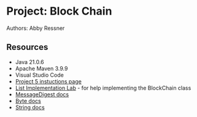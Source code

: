 # Project: Block Chain

Authors: Abby Ressner

## Resources

*  Java 21.0.6
*  Apache Maven 3.9.9
*  Visual Studio Code
*  [Project 5 instuctions page](https://osera.cs.grinnell.edu/ttap/data-structures-labs/block-chain.html)
*  [List Implementation Lab](https://osera.cs.grinnell.edu/ttap/data-structures-labs/list-implementation.html#list-implementation) - for help implementing the BlockChain class
*  [MessageDigest docs](https://docs.oracle.com/javase/8/docs/api/java/security/MessageDigest.html)
*  [Byte docs](https://docs.oracle.com/javase/8/docs/api/java/lang/Byte.html#toUnsignedInt-byte-)
*  [String docs](https://docs.oracle.com/javase/8/docs/api/java/lang/String.html#format-java.lang.String-java.lang.Object...-)


